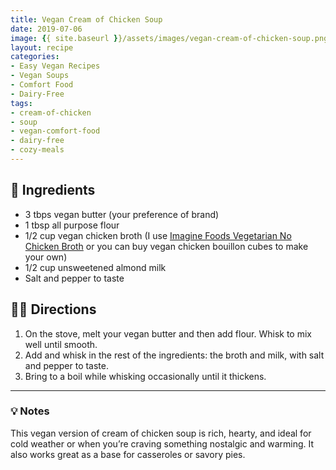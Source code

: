 ```yaml
---
title: Vegan Cream of Chicken Soup
date: 2019-07-06
image: {{ site.baseurl }}/assets/images/vegan-cream-of-chicken-soup.png
layout: recipe
categories:
- Easy Vegan Recipes
- Vegan Soups
- Comfort Food
- Dairy-Free
tags:
- cream-of-chicken
- soup
- vegan-comfort-food
- dairy-free
- cozy-meals
---
```


## 🧾 Ingredients

- 3 tbps vegan butter (your preference of brand)
- 1 tbsp all purpose flour
- 1/2 cup vegan chicken broth (I use [Imagine Foods Vegetarian No Chicken Broth](https://www.imaginefoods.com/product/vegetarian-no-chicken-broth) or you can buy vegan chicken bouillon cubes to make your own)
- 1/2 cup unsweetened almond milk
- Salt and pepper to taste

## 👩‍🍳 Directions

1. On the stove, melt your vegan butter and then add flour. Whisk to mix well until smooth.
2. Add and whisk in the rest of the ingredients: the broth and milk, with salt and pepper to taste.
3. Bring to a boil while whisking occasionally until it thickens. 


---

### 💡 Notes

This vegan version of cream of chicken soup is rich, hearty, and ideal for cold weather or when you’re craving something nostalgic and warming. It also works great as a base for casseroles or savory pies.
